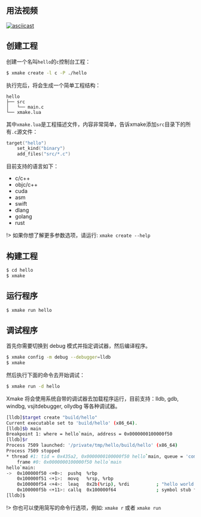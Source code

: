## 用法视频

[![asciicast](https://asciinema.org/a/133693.png)](https://asciinema.org/a/133693)

## 创建工程

创建一个名叫`hello`的`c`控制台工程：

```bash
$ xmake create -l c -P ./hello
```

执行完后，将会生成一个简单工程结构：

```
hello
├── src
│   └── main.c
└── xmake.lua
```

其中`xmake.lua`是工程描述文件，内容非常简单，告诉xmake添加`src`目录下的所有`.c`源文件：

```lua
target("hello")
    set_kind("binary")
    add_files("src/*.c") 
```

目前支持的语言如下：

* c/c++
* objc/c++
* cuda
* asm
* swift
* dlang
* golang
* rust

!> 如果你想了解更多参数选项，请运行: `xmake create --help`

## 构建工程

```bash
$ cd hello
$ xmake
```

## 运行程序

```bash
$ xmake run hello
```

## 调试程序

首先你需要切换到 debug 模式并指定调试器，然后编译程序。

```bash
$ xmake config -m debug --debugger=lldb
$ xmake
```

然后执行下面的命令去开始调试：

```bash
$ xmake run -d hello 
```

Xmake 将会使用系统自带的调试器去加载程序运行，目前支持：lldb, gdb, windbg, vsjitdebugger, ollydbg 等各种调试器。

```bash
[lldb]$target create "build/hello"
Current executable set to 'build/hello' (x86_64).
[lldb]$b main
Breakpoint 1: where = hello`main, address = 0x0000000100000f50
[lldb]$r
Process 7509 launched: '/private/tmp/hello/build/hello' (x86_64)
Process 7509 stopped
* thread #1: tid = 0x435a2, 0x0000000100000f50 hello`main, queue = 'com.apple.main-thread', stop reason = breakpoint 1.1
    frame #0: 0x0000000100000f50 hello`main
hello`main:
->  0x100000f50 <+0>:  pushq  %rbp
    0x100000f51 <+1>:  movq   %rsp, %rbp
    0x100000f54 <+4>:  leaq   0x2b(%rip), %rdi          ; "hello world!"
    0x100000f5b <+11>: callq  0x100000f64               ; symbol stub for: puts
[lldb]$
```

!> 你也可以使用简写的命令行选项，例如: `xmake r` 或者 `xmake run`

